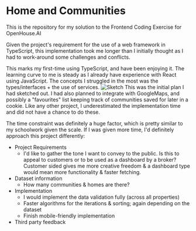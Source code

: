# Home and Communities
This is the repository for my solution to the Frontend Coding Exercise for OpenHouse.AI

Given the project's requirement for the use of a web framework in TypeScript, this implementation took me longer than I initially thought as I had to work-around some challenges and conflicts.

This marks my first-time using TypeScript, and have been enjoying it. The learning curve to me is steady as I already have experience with React using JavaScript. 
The concepts I struggled in the most was the types/interfaces + the use of services.
![Sketch](https://i.imgur.com/eaxHYXK.jpg)
This was the initial plan I had sketched out. I had also planned to integrate with GoogleMaps, and possibly a "favourites" list keeping track of communities saved for later in a cookie. 
Like any other project, I underestimated the implementation time and did not have a chance to do these.

The time constraint was definitely a huge factor, which is pretty similar to my schoolwork given the scale. If I was given more time, I'd definitely approach this project differently:
- Project Requirements
  - I'd like to gather the tone I want to convey to the public. Is this to appeal to customers or to be used as a dashboard by a broker? Customer sided gives me more creative freedom & a dashboard type would mean more functionality & faster fetching.
- Dataset information
  - How many communities & homes are there?
- Implementation
  - I would implement the data validation fully (across all properties)
  - Faster algorithms for the iterations & sorting; again depending on the dataset
  - Finish mobile-friendly implementation
- Third party feedback
